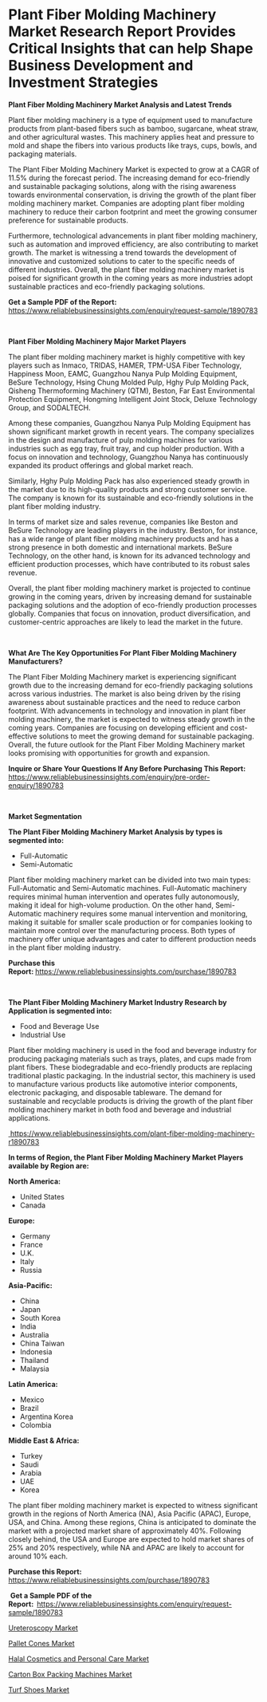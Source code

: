 <p><h1>Plant Fiber Molding Machinery Market Research Report Provides Critical Insights that can help Shape Business Development and Investment Strategies</h1></p><p><strong>Plant Fiber Molding Machinery Market Analysis and Latest Trends</strong></p>
<p><p>Plant fiber molding machinery is a type of equipment used to manufacture products from plant-based fibers such as bamboo, sugarcane, wheat straw, and other agricultural wastes. This machinery applies heat and pressure to mold and shape the fibers into various products like trays, cups, bowls, and packaging materials.</p><p>The Plant Fiber Molding Machinery Market is expected to grow at a CAGR of 11.5% during the forecast period. The increasing demand for eco-friendly and sustainable packaging solutions, along with the rising awareness towards environmental conservation, is driving the growth of the plant fiber molding machinery market. Companies are adopting plant fiber molding machinery to reduce their carbon footprint and meet the growing consumer preference for sustainable products.</p><p>Furthermore, technological advancements in plant fiber molding machinery, such as automation and improved efficiency, are also contributing to market growth. The market is witnessing a trend towards the development of innovative and customized solutions to cater to the specific needs of different industries. Overall, the plant fiber molding machinery market is poised for significant growth in the coming years as more industries adopt sustainable practices and eco-friendly packaging solutions.</p></p>
<p><strong>Get a Sample PDF of the Report:&nbsp;</strong> <a href="https://www.reliablebusinessinsights.com/enquiry/request-sample/1890783">https://www.reliablebusinessinsights.com/enquiry/request-sample/1890783</a></p>
<p>&nbsp;</p>
<p><strong>Plant Fiber Molding Machinery Major Market Players</strong></p>
<p><p>The plant fiber molding machinery market is highly competitive with key players such as Inmaco, TRIDAS, HAMER, TPM-USA Fiber Technology, Happiness Moon, EAMC, Guangzhou Nanya Pulp Molding Equipment, BeSure Technology, Hsing Chung Molded Pulp, Hghy Pulp Molding Pack, Qisheng Thermoforming Machinery (QTM), Beston, Far East Environmental Protection Equipment, Hongming Intelligent Joint Stock, Deluxe Technology Group, and SODALTECH.</p><p>Among these companies, Guangzhou Nanya Pulp Molding Equipment has shown significant market growth in recent years. The company specializes in the design and manufacture of pulp molding machines for various industries such as egg tray, fruit tray, and cup holder production. With a focus on innovation and technology, Guangzhou Nanya has continuously expanded its product offerings and global market reach.</p><p>Similarly, Hghy Pulp Molding Pack has also experienced steady growth in the market due to its high-quality products and strong customer service. The company is known for its sustainable and eco-friendly solutions in the plant fiber molding industry.</p><p>In terms of market size and sales revenue, companies like Beston and BeSure Technology are leading players in the industry. Beston, for instance, has a wide range of plant fiber molding machinery products and has a strong presence in both domestic and international markets. BeSure Technology, on the other hand, is known for its advanced technology and efficient production processes, which have contributed to its robust sales revenue.</p><p>Overall, the plant fiber molding machinery market is projected to continue growing in the coming years, driven by increasing demand for sustainable packaging solutions and the adoption of eco-friendly production processes globally. Companies that focus on innovation, product diversification, and customer-centric approaches are likely to lead the market in the future.</p></p>
<p>&nbsp;</p>
<p><strong>What Are The Key Opportunities For Plant Fiber Molding Machinery Manufacturers?</strong></p>
<p><p>The Plant Fiber Molding Machinery market is experiencing significant growth due to the increasing demand for eco-friendly packaging solutions across various industries. The market is also being driven by the rising awareness about sustainable practices and the need to reduce carbon footprint. With advancements in technology and innovation in plant fiber molding machinery, the market is expected to witness steady growth in the coming years. Companies are focusing on developing efficient and cost-effective solutions to meet the growing demand for sustainable packaging. Overall, the future outlook for the Plant Fiber Molding Machinery market looks promising with opportunities for growth and expansion.</p></p>
<p><strong>Inquire or Share Your Questions If Any Before Purchasing This Report:</strong> <a href="https://www.reliablebusinessinsights.com/enquiry/pre-order-enquiry/1890783">https://www.reliablebusinessinsights.com/enquiry/pre-order-enquiry/1890783</a></p>
<p>&nbsp;</p>
<p><strong>Market Segmentation</strong></p>
<p><strong>The Plant Fiber Molding Machinery Market Analysis by types is segmented into:</strong></p>
<p><ul><li>Full-Automatic</li><li>Semi-Automatic</li></ul></p>
<p><p>Plant fiber molding machinery market can be divided into two main types: Full-Automatic and Semi-Automatic machines. Full-Automatic machinery requires minimal human intervention and operates fully autonomously, making it ideal for high-volume production. On the other hand, Semi-Automatic machinery requires some manual intervention and monitoring, making it suitable for smaller scale production or for companies looking to maintain more control over the manufacturing process. Both types of machinery offer unique advantages and cater to different production needs in the plant fiber molding industry.</p></p>
<p><strong>Purchase this Report:&nbsp;</strong><a href="https://www.reliablebusinessinsights.com/purchase/1890783">https://www.reliablebusinessinsights.com/purchase/1890783</a></p>
<p>&nbsp;</p>
<p><strong>The Plant Fiber Molding Machinery Market Industry Research by Application is segmented into:</strong></p>
<p><ul><li>Food and Beverage Use</li><li>Industrial Use</li></ul></p>
<p><p>Plant fiber molding machinery is used in the food and beverage industry for producing packaging materials such as trays, plates, and cups made from plant fibers. These biodegradable and eco-friendly products are replacing traditional plastic packaging. In the industrial sector, this machinery is used to manufacture various products like automotive interior components, electronic packaging, and disposable tableware. The demand for sustainable and recyclable products is driving the growth of the plant fiber molding machinery market in both food and beverage and industrial applications.</p></p>
<p><a href="https://www.reliablebusinessinsights.com/plant-fiber-molding-machinery-r1890783">&nbsp;https://www.reliablebusinessinsights.com/plant-fiber-molding-machinery-r1890783</a></p>
<p><strong>In terms of Region, the Plant Fiber Molding Machinery Market Players available by Region are:</strong></p>
<p>
    <p> <strong> North America: </strong>
        <ul>
            <li>United States</li>
            <li>Canada</li>
        </ul>
        </p> 
    <p> <strong> Europe: </strong>
        <ul>
            <li>Germany</li>
            <li>France</li>
            <li>U.K.</li>
            <li>Italy</li>
            <li>Russia</li>
        </ul>
        </p> 
    <p> <strong> Asia-Pacific: </strong>
        <ul>
            <li>China</li>
            <li>Japan</li>
            <li>South Korea</li>
            <li>India</li>
            <li>Australia</li>
            <li>China Taiwan</li>
            <li>Indonesia</li>
            <li>Thailand</li>
            <li>Malaysia</li>
        </ul>
        </p> 
    <p> <strong> Latin America: </strong>
        <ul>
            <li>Mexico</li>
            <li>Brazil</li>
            <li>Argentina Korea</li>
            <li>Colombia</li>
        </ul>
        </p> 
    <p> <strong> Middle East & Africa: </strong>
        <ul>
            <li>Turkey</li>
            <li>Saudi</li>
            <li>Arabia</li>
            <li>UAE</li>
            <li>Korea</li>
        </ul>
    </p>
    </p>
<p><p>The plant fiber molding machinery market is expected to witness significant growth in the regions of North America (NA), Asia Pacific (APAC), Europe, USA, and China. Among these regions, China is anticipated to dominate the market with a projected market share of approximately 40%. Following closely behind, the USA and Europe are expected to hold market shares of 25% and 20% respectively, while NA and APAC are likely to account for around 10% each.</p></p>
<p><strong>Purchase this Report: </strong><a href="https://www.reliablebusinessinsights.com/purchase/1890783">https://www.reliablebusinessinsights.com/purchase/1890783</a></p>
<p>&nbsp;<strong>Get a Sample PDF of the Report:&nbsp;&nbsp;</strong><a href="https://www.reliablebusinessinsights.com/enquiry/request-sample/1890783">https://www.reliablebusinessinsights.com/enquiry/request-sample/1890783</a></p>
<p><strong></strong></p>
<p><p><a href="https://issuu.com/reportprime-2/docs/ureteroscopy-market-size-2030.pptx">Ureteroscopy Market</a></p><p><a href="https://www.linkedin.com/pulse/pallet-cones-market-global-regional-analysis-focus-region-lrxgf?trackingId=99rRe7hEQjqA1KnEks9h%2BQ%3D%3D">Pallet Cones Market</a></p><p><a href="https://medium.com/@ruth.gibson8095/global-halal-cosmetics-and-personal-care-market-status-2024-2031-and-forecast-by-region-9b6994ca3079">Halal Cosmetics and Personal Care Market</a></p><p><a href="https://github.com/bmorecock/Market-Research-Report-List-4/blob/main/carton-box-packing-machines-market.md">Carton Box Packing Machines Market</a></p><p><a href="https://medium.com/@oliver.rampling568768/turf-shoes-market-a-global-and-regional-analysis-focus-on-end-user-product-and-region-fe51620d0531">Turf Shoes Market</a></p></p>